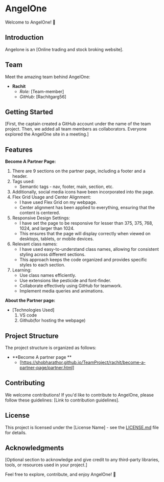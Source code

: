 # AngelOne

Welcome to AngelOne! 🚀

## Introduction

Angelone is an [Online trading and stock broking website].

## Team

Meet the amazing team behind AngelOne:

- **Rachit**
  - *Role:* [Team-member]
  - *GitHub:* [Rachitgarg56]

## Getting Started

[First, the captain created a GitHub account under the name of the team project. Then, we added all team members as collaborators. Everyone explored the AngelOne site in a meeting.]

## Features

**Become A Partner Page:**

1. There are 9 sections on the partner page, including a footer and a header.
2. Tags used:
   - Semantic tags - nav, footer, main, section, etc.
3. Additionally, social media icons have been incorporated into the page.
4. Flex Grid Usage and Center Alignment:
   - I have used Flex Grid on my webpage.
   - Center alignment has been applied to everything, ensuring that the content is centered.
5. Responsive Design Settings:
   - I have set the page to be responsive for lesser than 375, 375, 768, 1024, and larger than 1024.
   - This ensures that the page will display correctly when viewed on desktops, tablets, or mobile devices.
6. Relevant class names:
   - I have used easy-to-understand class names, allowing for consistent styling across different sections.
   - This approach keeps the code organized and provides specific styles to each section.
7. Learning:
   - Use class names efficiently.
   - Use extensions like pesticide and font-finder.
   - Collaborate effectively using GitHub for teamwork.
   - Implement media queries and animations.

 
    
 **About the Partner page:**
 - [Technologies Used]
   1. VS code
   2. Github(for hosting the webpage)
      
 ## Project Structure
The project structure is organized as follows:

- **Become A partner page **
  - [https://shobharathor.github.io/TeamProject/rachit/become-a-partner-page/partner.html]

## Contributing

We welcome contributions! If you'd like to contribute to AngelOne, please follow these guidelines: [Link to contribution guidelines].

## License

This project is licensed under the [License Name] - see the [LICENSE.md](LICENSE.md) file for details.

## Acknowledgments

[Optional section to acknowledge and give credit to any third-party libraries, tools, or resources used in your project.]

Feel free to explore, contribute, and enjoy AngelOne! 🌟
